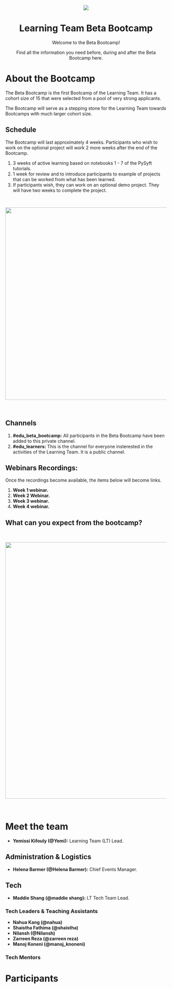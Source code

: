 <p align="center">
  <img src="https://github.com/yemikifouly/Bootcamps/blob/master/images/om_logo.png">
</p>
<h1 align='center'>Learning Team Beta Bootcamp</h1>
    
<p align='center'>Welcome to the Beta Bootcamp!</p>
<p align='center'>Find all the information you need before, during and after the Beta Bootcamp here.</p>
 
# About the Bootcamp

The Beta Bootcamp is the first Bootcamp of the Learning Team. It has a cohort size of 15 that were selected from a pool of very strong applicants.

The Bootcamp will serve as a stepping stone for the Learning Team towards Bootcamps with much larger cohort size.

## Schedule

The Bootcamp will last approximately 4 weeks. Participants who wish to work on the optional project will work 2 more weeks after the end of the Bootcamp.

1. 3 weeks of active learning based on notebooks 1 - 7 of the PySyft tutorials.
2. 1 week for review and to introduce participants to example of projects that can be worked from what has been learned.
3. If participants wish, they can work on an optional demo project. They will have two weeks to complete the project.


<br>
<p align="center">
  <img width='600' src="https://github.com/yemikifouly/Bootcamps/blob/master/images/schedule.png">
</p>
<br>

## Channels

1. **#edu_beta_bootcamp:** All participants in the Beta Bootcamp have been added to this private channel.
2. **#edu_learners:** This is the channel for everyone insterested in the activities of the Learning Team. It is a public channel.

## Webinars Recordings:

Once the recordings become available, the items below will become links.

1. **Week 1 webinar.**
2. **Week 2 Webinar.**
3. **Week 3 webinar.**
4. **Week 4 webinar.**

## What can you expect from the bootcamp?

<br>
<p align="center">
  <img width='800' src="https://github.com/yemikifouly/Bootcamps/blob/master/images/info.png">
</p>
<br>

# Meet the team

* **Yemissi Kifouly (@Yemi):** Learning Team (LT) Lead.

## Administration & Logistics
* **Helena Barmer (@Helena Barmer):** Chief Events Manager.

## Tech

* **Maddie Shang (@maddie shang):** LT Tech Team Lead.

### Tech Leaders & Teaching Assistants

* **Nahua Kang (@nahua)**
* **Shaistha Fathima (@shaistha)**
* **Nilansh (@Nilansh)** 
* **Zarreen Reza (@zarreen reza)** 
* **Manoj Koneni (@manoj_knoneni)** 

### Tech Mentors


# Participants
